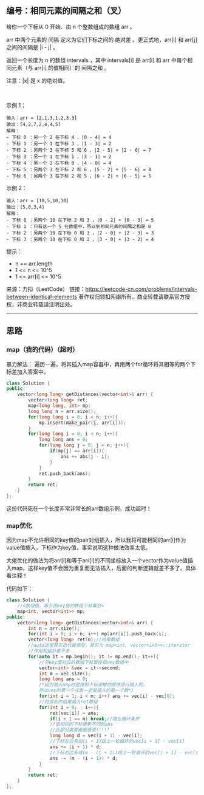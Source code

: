 ## 编号：相同元素的间隔之和（叉）

给你一个下标从 0 开始、由 n 个整数组成的数组 arr 。

arr 中两个元素的 间隔 定义为它们下标之间的 绝对差 。更正式地，arr[i] 和 arr[j] 之间的间隔是 |i - j| 。

返回一个长度为 n 的数组 intervals ，其中 intervals[i] 是 arr[i] 和 arr 中每个相同元素（与 arr[i] 的值相同）的 间隔之和 。

注意：|x| 是 x 的绝对值。

 

示例 1：
```
输入：arr = [2,1,3,1,2,3,3]
输出：[4,2,7,2,4,4,5]
解释：
- 下标 0 ：另一个 2 在下标 4 ，|0 - 4| = 4
- 下标 1 ：另一个 1 在下标 3 ，|1 - 3| = 2
- 下标 2 ：另两个 3 在下标 5 和 6 ，|2 - 5| + |2 - 6| = 7
- 下标 3 ：另一个 1 在下标 1 ，|3 - 1| = 2
- 下标 4 ：另一个 2 在下标 0 ，|4 - 0| = 4
- 下标 5 ：另两个 3 在下标 2 和 6 ，|5 - 2| + |5 - 6| = 4
- 下标 6 ：另两个 3 在下标 2 和 5 ，|6 - 2| + |6 - 5| = 5
```
示例 2：
```
输入：arr = [10,5,10,10]
输出：[5,0,3,4]
解释：
- 下标 0 ：另两个 10 在下标 2 和 3 ，|0 - 2| + |0 - 3| = 5
- 下标 1 ：只有这一个 5 在数组中，所以到相同元素的间隔之和是 0
- 下标 2 ：另两个 10 在下标 0 和 3 ，|2 - 0| + |2 - 3| = 3
- 下标 3 ：另两个 10 在下标 0 和 2 ，|3 - 0| + |3 - 2| = 4 
```
提示：

* n == arr.length
* 1 <= n <= 10^5
* 1 <= arr[i] <= 10^5


来源：力扣（LeetCode）
链接：https://leetcode-cn.com/problems/intervals-between-identical-elements
著作权归领扣网络所有。商业转载请联系官方授权，非商业转载请注明出处。

---
## 思路

### map（我的代码）（超时）

暴力解法：
遍历一遍，将其插入map容器中，再用两个for循环将其相等的两个下标差加入答案中。

```c++
class Solution {
public:
    vector<long long> getDistances(vector<int>& arr) {
        vector<long long> ret;
        map<long long, int> mp;
        long long n = arr.size();
        for(long long i = 0; i < n; i++){
            mp.insert(make_pair(i, arr[i]));   
        }
        for(long long i = 0; i < n; i++){
            long long ans = 0;
            for(long long j = 0; j < n; j++){
                if(mp[j] == arr[i]){
                    ans += abs(j - i);
                }
            }
            ret.push_back(ans);
        }
        return ret;
    }
};
```

这份代码死在一个长度非常非常长的arr数组示例，成功超时！

### map优化

因为map不允许相同的key值的pair对组插入，所以我将可能相同的arr[i]作为value值插入，下标作为key值，事实说明这种做法效率太低。

大佬优化的做法为将arr[i]和等于arr[i]的不同坐标放入一个vector作为value值插入map，这样key值不会因为重复而无法插入，后面的判断逻辑就差不多了。具体看注释！

代码如下：
```c++
class Solution {
    //<数组值，等于该key值的数组下标集合>
    map<int, vector<int>> mp;
public:
    vector<long long> getDistances(vector<int>& arr) {
        int n = arr.size();
        for(int i = 0; i < n; i++) mp[arr[i]].push_back(i);
        vector<long long> ret(n);//结果数组
        //auto这里其实迭代器类型，其实为 map<int, vector<int>>::iterator
        //作用和指针差不多
        for(auto it = mp.begin(); it != mp.end(); it++){
            //将key值对应的数组下标暂存如vec数组中
            vector<int> &vec = it->second;
            int m = vec.size();
            long long ans = 0;
            /*因为插入map时是按照下标递增的顺序进行插入的，
            所以vec的第一个元素一定是插入的第一个数*/
            for(int i = 1; i < m; i++) ans += vec[i] - vec[0];
            //将得到的结果插入ret数组
            for(int i = 0; ; i++){
                ret[vec[i]] = ans;
                if(i + 1 == m) break;//跳出循环条件
                //值相同的下标更新不同的ans
                //此部分需要画图感受!!!!!
                long long d = vec[i + 1] - vec[i];
                //下标左边多加(i + 1)段上一轮循环的vec[i + 1] - vec[i]
                ans += (i + 1) * d;
                //下标右边多减(m - (i + 1))段上一轮循环的vec[i + 1] - vec[i]
                ans -= (m - (i + 1)) * d; 
            }
        }
        return ret;
    }
};
```